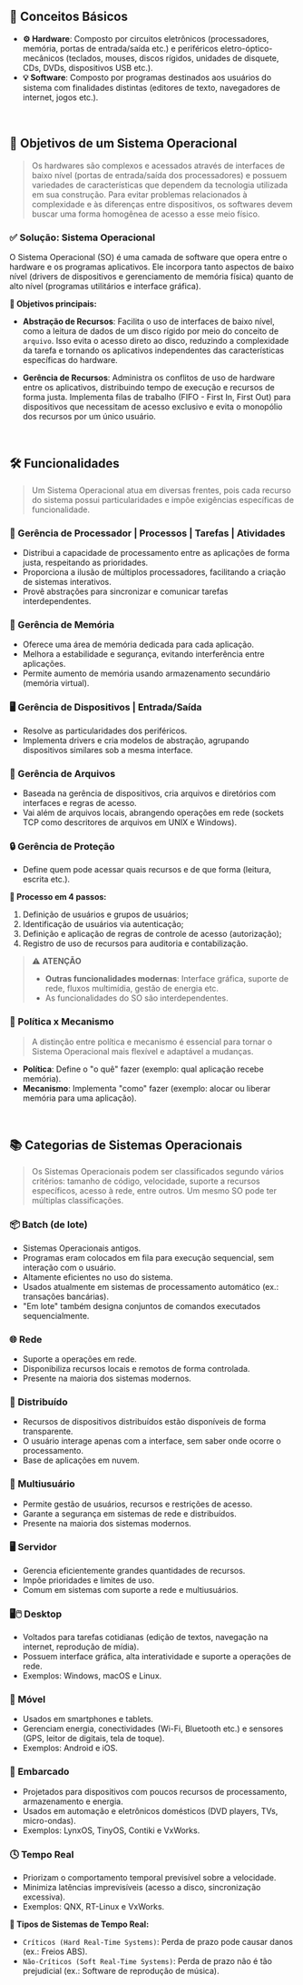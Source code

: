 ## 🚀 Conceitos Básicos

- **⚙️ Hardware**: Composto por circuitos eletrônicos (processadores, memória, portas de entrada/saída etc.) e periféricos eletro-óptico-mecânicos (teclados, mouses, discos rígidos, unidades de disquete, CDs, DVDs, dispositivos USB etc.).
- **💡 Software**: Composto por programas destinados aos usuários do sistema com finalidades distintas (editores de texto, navegadores de internet, jogos etc.).

<br>

## 🎯 Objetivos de um Sistema Operacional

> Os hardwares são complexos e acessados através de interfaces de baixo nível (portas de entrada/saída dos processadores) e possuem variedades de características que dependem da tecnologia utilizada em sua construção. Para evitar problemas relacionados à complexidade e às diferenças entre dispositivos, os softwares devem buscar uma forma homogênea de acesso a esse meio físico.

### ✅ Solução: Sistema Operacional

O Sistema Operacional (SO) é uma camada de software que opera entre o hardware e os programas aplicativos. Ele incorpora tanto aspectos de baixo nível (drivers de dispositivos e gerenciamento de memória física) quanto de alto nível (programas utilitários e interface gráfica).

**🎯 Objetivos principais:**

- **Abstração de Recursos**: Facilita o uso de interfaces de baixo nível, como a leitura de dados de um disco rígido por meio do conceito de `arquivo`. Isso evita o acesso direto ao disco, reduzindo a complexidade da tarefa e tornando os aplicativos independentes das características específicas do hardware.

- **Gerência de Recursos**: Administra os conflitos de uso de hardware entre os aplicativos, distribuindo tempo de execução e recursos de forma justa. Implementa filas de trabalho (FIFO - First In, First Out) para dispositivos que necessitam de acesso exclusivo e evita o monopólio dos recursos por um único usuário.

<br>

## 🛠️ Funcionalidades

> Um Sistema Operacional atua em diversas frentes, pois cada recurso do sistema possui particularidades e impõe exigências específicas de funcionalidade.

### 🧠 Gerência de Processador | Processos | Tarefas | Atividades

- Distribui a capacidade de processamento entre as aplicações de forma justa, respeitando as prioridades.
- Proporciona a ilusão de múltiplos processadores, facilitando a criação de sistemas interativos.
- Provê abstrações para sincronizar e comunicar tarefas interdependentes.

### 💾 Gerência de Memória

- Oferece uma área de memória dedicada para cada aplicação.
- Melhora a estabilidade e segurança, evitando interferência entre aplicações.
- Permite aumento de memória usando armazenamento secundário (memória virtual).

### 🖥️ Gerência de Dispositivos | Entrada/Saída

- Resolve as particularidades dos periféricos.
- Implementa drivers e cria modelos de abstração, agrupando dispositivos similares sob a mesma interface.

### 📁 Gerência de Arquivos

- Baseada na gerência de dispositivos, cria arquivos e diretórios com interfaces e regras de acesso.
- Vai além de arquivos locais, abrangendo operações em rede (sockets TCP como descritores de arquivos em UNIX e Windows).

### 🔒 Gerência de Proteção

- Define quem pode acessar quais recursos e de que forma (leitura, escrita etc.).

**📝 Processo em 4 passos:**

1. Definição de usuários e grupos de usuários;
2. Identificação de usuários via autenticação;
3. Definição e aplicação de regras de controle de acesso (autorização);
4. Registro de uso de recursos para auditoria e contabilização.

> ⚠️ **ATENÇÃO**
> - **Outras funcionalidades modernas**: Interface gráfica, suporte de rede, fluxos multimídia, gestão de energia etc.
> - As funcionalidades do SO são interdependentes.

### 💬 Política x Mecanismo

> A distinção entre política e mecanismo é essencial para tornar o Sistema Operacional mais flexível e adaptável a mudanças.

- **Política**: Define o "o quê" fazer (exemplo: qual aplicação recebe memória).
- **Mecanismo**: Implementa "como" fazer (exemplo: alocar ou liberar memória para uma aplicação).

<br>

## 📚 Categorias de Sistemas Operacionais

> Os Sistemas Operacionais podem ser classificados segundo vários critérios: tamanho de código, velocidade, suporte a recursos específicos, acesso à rede, entre outros. Um mesmo SO pode ter múltiplas classificações.

### 📦 Batch (de lote)

- Sistemas Operacionais antigos.
- Programas eram colocados em fila para execução sequencial, sem interação com o usuário.
- Altamente eficientes no uso do sistema.
- Usados atualmente em sistemas de processamento automático (ex.: transações bancárias).
- "Em lote" também designa conjuntos de comandos executados sequencialmente.

### 🌐 Rede

- Suporte a operações em rede.
- Disponibiliza recursos locais e remotos de forma controlada.
- Presente na maioria dos sistemas modernos.

### 🔄 Distribuído

- Recursos de dispositivos distribuídos estão disponíveis de forma transparente.
- O usuário interage apenas com a interface, sem saber onde ocorre o processamento.
- Base de aplicações em nuvem.

### 👥 Multiusuário

- Permite gestão de usuários, recursos e restrições de acesso.
- Garante a segurança em sistemas de rede e distribuídos.
- Presente na maioria dos sistemas modernos.

### 🖥️ Servidor

- Gerencia eficientemente grandes quantidades de recursos.
- Impõe prioridades e limites de uso.
- Comum em sistemas com suporte a rede e multiusuários.

### 🖥️🖱️ Desktop

- Voltados para tarefas cotidianas (edição de textos, navegação na internet, reprodução de mídia).
- Possuem interface gráfica, alta interatividade e suporte a operações de rede.
- Exemplos: Windows, macOS e Linux.

### 📱 Móvel

- Usados em smartphones e tablets.
- Gerenciam energia, conectividades (Wi-Fi, Bluetooth etc.) e sensores (GPS, leitor de digitais, tela de toque).
- Exemplos: Android e iOS.

### 🤖 Embarcado

- Projetados para dispositivos com poucos recursos de processamento, armazenamento e energia.
- Usados em automação e eletrônicos domésticos (DVD players, TVs, micro-ondas).
- Exemplos: LynxOS, TinyOS, Contiki e VxWorks.

### 🕓 Tempo Real

- Priorizam o comportamento temporal previsível sobre a velocidade.
- Minimiza latências imprevisíveis (acesso a disco, sincronização excessiva).
- Exemplos: QNX, RT-Linux e VxWorks.

**📝 Tipos de Sistemas de Tempo Real:**

- `Críticos (Hard Real-Time Systems)`: Perda de prazo pode causar danos (ex.: Freios ABS).
- `Não-Críticos (Soft Real-Time Systems)`: Perda de prazo não é tão prejudicial (ex.: Software de reprodução de música).
